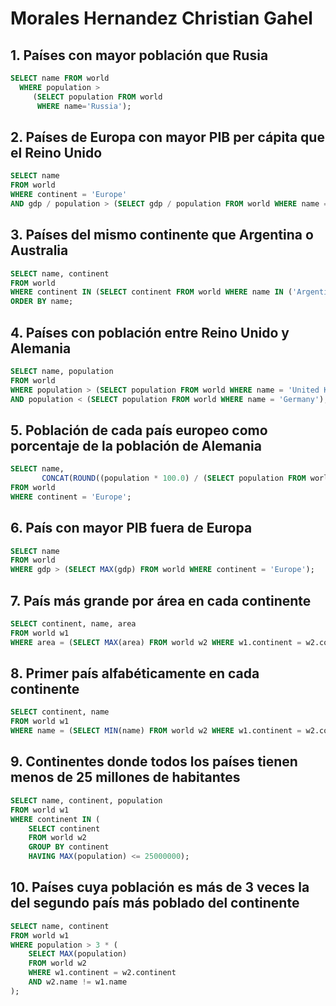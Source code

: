 # Morales Hernandez Christian Gahel

## 1. Países con mayor población que Rusia
```sql
SELECT name FROM world
  WHERE population >
     (SELECT population FROM world
      WHERE name='Russia');
```

## 2. Países de Europa con mayor PIB per cápita que el Reino Unido
```sql
SELECT name  
FROM world  
WHERE continent = 'Europe'  
AND gdp / population > (SELECT gdp / population FROM world WHERE name = 'United Kingdom');
```

## 3. Países del mismo continente que Argentina o Australia
```sql
SELECT name, continent  
FROM world  
WHERE continent IN (SELECT continent FROM world WHERE name IN ('Argentina', 'Australia'))  
ORDER BY name;
```

## 4. Países con población entre Reino Unido y Alemania
```sql
SELECT name, population  
FROM world  
WHERE population > (SELECT population FROM world WHERE name = 'United Kingdom')  
AND population < (SELECT population FROM world WHERE name = 'Germany');
```

## 5. Población de cada país europeo como porcentaje de la población de Alemania
```sql
SELECT name,  
       CONCAT(ROUND((population * 100.0) / (SELECT population FROM world WHERE name = 'Germany'), 0), '%') AS percentage  
FROM world  
WHERE continent = 'Europe';
```

## 6. País con mayor PIB fuera de Europa
```sql
SELECT name  
FROM world  
WHERE gdp > (SELECT MAX(gdp) FROM world WHERE continent = 'Europe');
```

## 7. País más grande por área en cada continente
```sql
SELECT continent, name, area  
FROM world w1  
WHERE area = (SELECT MAX(area) FROM world w2 WHERE w1.continent = w2.continent);
```

## 8. Primer país alfabéticamente en cada continente
```sql
SELECT continent, name
FROM world w1
WHERE name = (SELECT MIN(name) FROM world w2 WHERE w1.continent = w2.continent);
```

## 9. Continentes donde todos los países tienen menos de 25 millones de habitantes
```sql
SELECT name, continent, population
FROM world w1
WHERE continent IN (
    SELECT continent
    FROM world w2
    GROUP BY continent
    HAVING MAX(population) <= 25000000);
```

## 10. Países cuya población es más de 3 veces la del segundo país más poblado del continente
```sql
SELECT name, continent
FROM world w1
WHERE population > 3 * (
    SELECT MAX(population)
    FROM world w2
    WHERE w1.continent = w2.continent
    AND w2.name != w1.name
);
```
